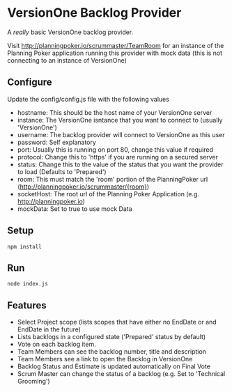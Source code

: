VersionOne Backlog Provider
===========================

A *really* basic VersionOne backlog provider.

Visit http://planningpoker.io/scrummaster/TeamRoom for an instance of the Planning Poker application running this provider with mock data (this is not connecting to an instance of VersionOne)


Configure
---------
Update the config/config.js file with the following values
 - hostname: This should be the host name of your VersionOne server
 - instance: The VersionOne isntance that you want to connect to (usually 'VersionOne')
 - username: The backlog provider will connect to VersionOne as this user
 - password: Self explanatory
 - port: Usually this is running on port 80, change this value if required
 - protocol: Change this to 'https' if you are running on a secured server
 - status: Change this to the value of the status that you want the provider to load (Defaults to 'Prepared')
 - room: This must match the 'room' portion of the PlanningPoker url (http://planningpoker.io/scrummaster/{room})
 - socketHost: The root url of the Planning Poker Application (e.g. http://planningpoker.io)
 - mockData: Set to true to use mock Data

Setup
-----

    npm install

Run
---

    node index.js

Features
--------
 - Select Project scope (lists scopes that have either no EndDate or and EndDate in the future)
 - Lists backlogs in a configured state ('Prepared' status by default)
 - Vote on each backlog item. 
 - Team Members can see the backlog number, title and description
 - Team Members see a link to open the Backlog in VersionOne
 - Backlog Status and Estimate is updated automatically on Final Vote
 - Scrum Master can change the status of a backlog (e.g. Set to 'Technical Grooming')
